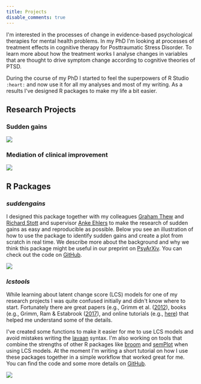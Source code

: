 ```yaml
---
title: Projects
disable_comments: true
---
```


I'm interested in the processes of change in evidence-based psychological therapies for mental health problems.
In my PhD I'm looking at processes of treatment effects in cognitive therapy for Posttraumatic Stress Disorder. 
To learn more about how the treatment works I analyse changes in variables that are thought to drive symptom change according to cognitive theories of PTSD.

During the course of my PhD I started to feel the superpowers of R Studio `:heart:` and now use it for all my analyses and most of my writing.
As a results I've designed R packages to make my life a bit easier. 

## Research Projects

### Sudden gains

<img src="/images/project-sg.png"/>

### Mediation of clinical improvement

<img src="/images/project-med.png"/>

## R Packages

### *suddengains*

I designed this package together with my colleagues [Graham Thew](https://twitter.com/drgrahamthew) and [Richard Stott](https://twitter.com/DrRichardStott) and supervisor [Anke Ehlers](https://www.psy.ox.ac.uk/team/anke-ehlers) to make the research of sudden gains as easy and reproducible as possible. Below you see an illustration of how to use the package to identify sudden gains and create a plot from scratch in real time. 
We describe more about the background and why we think this package might be useful in our preprint on [PsyArXiv](https://psyarxiv.com/2wa84/). 
You can check out the code on [GitHub](https://github.com/milanwiedemann/suddengains). 

<img src="/gifs/r-suddengains.gif"/>

### *lcstools*

While learning about latent change score (LCS) models for one of my research projects I was quite confused initially and didn't know where to start.
Fortunately there are great papers (e.g., Grimm et al. ([2012](https://doi.org/10.1080/10705511.2012.659627)), books (e.g., Grimm, Ram & Estabrook ([2017](https://www.guilford.com/books/Growth-Modeling/Grimm-Ram-Estabrook/9781462526062)), and online tutorials (e.g., [here](https://quantdev.ssri.psu.edu/tutorials/growth-modeling-chapter-17-multivariate-latent-change-score-models)) that helped me understand some of the details.

I've created some functions to make it easier for me to use LCS models and avoid mistakes writing the [lavaan](http://lavaan.ugent.be/) syntax.
I'm also working on tools that combine the strengths of other R packages like [broom](https://CRAN.R-project.org/package=broom) and [semPlot](https://CRAN.R-project.org/package=semPlot) when using LCS models.
At the moment I'm writing a short tutorial on how I use these packages together in a simple workflow that worked great for me.
You can find the code and some more details on [GitHub](https://github.com/milanwiedemann/lcstools).

<img src="/gifs/r-lcsm-uni.gif"/>
